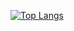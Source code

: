 
[![Top Langs](https://github-readme-stats.vercel.app/api/top-langs/GLPG35=anuraghazra&layout=compact)](https://github.com/anuraghazra/github-readme-stats)
